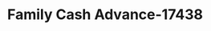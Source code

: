 ---
f_zip-code: 38344
f_state-code: TN
title: Family Cash Advance-17438
f_phone: 731-986-8444
f_city-only: Huntingdon
f_address: 20830 E Main Street Huntingdon
f_location-unique-id: '17438'
slug: family-cash-advance-17438
updated-on: '2024-05-30T13:46:58.046Z'
created-on: '2024-05-30T13:36:59.803Z'
published-on: '2024-05-30T13:54:32.469Z'
f_city-state: cms/city/huntingdon-tn.md
f_company: cms/company/family-cash-advance.md
f_state: cms/state/tennessee.md
layout: '[payday-loan].html'
tags: payday-loan
---